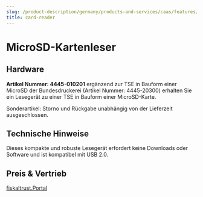 ```yaml
---
slug: /product-description/germany/products-and-services/caas/features/basics/tse/card-reader
title: card-reader
---
```


# MicroSD-Kartenleser

## Hardware

**Artikel Nummer: 4445-010201**
ergänzend zur TSE in Bauform einer MicroSD der Bundesdruckerei (Artikel Nummer: 4445-20300) erhalten Sie ein Lesegerät zu einer TSE in Bauform einer MicroSD-Karte.

Sonderartikel: Storno und Rückgabe unabhängig von der Lieferzeit ausgeschlossen.

## Technische Hinweise

Dieses kompakte und robuste Lesegerät erfordert keine Downloads oder Software und ist kompatibel mit USB 2.0.

## Preis & Vertrieb

[fiskaltrust.Portal](https://portal.fiskaltrust.de)
